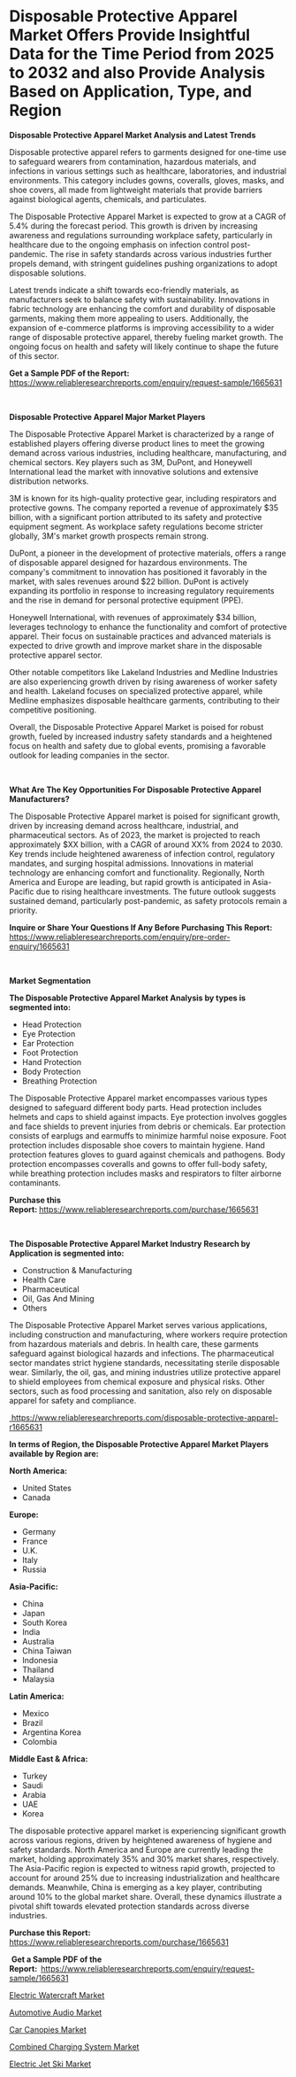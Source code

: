 <p><h1>Disposable Protective Apparel Market Offers Provide Insightful Data for the Time Period from 2025 to 2032 and also Provide Analysis Based on Application, Type, and Region</h1></p><p><strong>Disposable Protective Apparel Market Analysis and Latest Trends</strong></p>
<p><p>Disposable protective apparel refers to garments designed for one-time use to safeguard wearers from contamination, hazardous materials, and infections in various settings such as healthcare, laboratories, and industrial environments. This category includes gowns, coveralls, gloves, masks, and shoe covers, all made from lightweight materials that provide barriers against biological agents, chemicals, and particulates.</p><p>The Disposable Protective Apparel Market is expected to grow at a CAGR of 5.4% during the forecast period. This growth is driven by increasing awareness and regulations surrounding workplace safety, particularly in healthcare due to the ongoing emphasis on infection control post-pandemic. The rise in safety standards across various industries further propels demand, with stringent guidelines pushing organizations to adopt disposable solutions.</p><p>Latest trends indicate a shift towards eco-friendly materials, as manufacturers seek to balance safety with sustainability. Innovations in fabric technology are enhancing the comfort and durability of disposable garments, making them more appealing to users. Additionally, the expansion of e-commerce platforms is improving accessibility to a wider range of disposable protective apparel, thereby fueling market growth. The ongoing focus on health and safety will likely continue to shape the future of this sector.</p></p>
<p><strong>Get a Sample PDF of the Report:&nbsp;</strong> <a href="https://www.reliableresearchreports.com/enquiry/request-sample/1665631?utm_campaign=2104&utm_medium=2&utm_source=Github&utm_content=ia&utm_term=06022025&utm_id=disposable-protective-apparel">https://www.reliableresearchreports.com/enquiry/request-sample/1665631</a></p>
<p>&nbsp;</p>
<p><strong>Disposable Protective Apparel Major Market Players</strong></p>
<p><p>The Disposable Protective Apparel Market is characterized by a range of established players offering diverse product lines to meet the growing demand across various industries, including healthcare, manufacturing, and chemical sectors. Key players such as 3M, DuPont, and Honeywell International lead the market with innovative solutions and extensive distribution networks.</p><p>3M is known for its high-quality protective gear, including respirators and protective gowns. The company reported a revenue of approximately $35 billion, with a significant portion attributed to its safety and protective equipment segment. As workplace safety regulations become stricter globally, 3M's market growth prospects remain strong.</p><p>DuPont, a pioneer in the development of protective materials, offers a range of disposable apparel designed for hazardous environments. The company's commitment to innovation has positioned it favorably in the market, with sales revenues around $22 billion. DuPont is actively expanding its portfolio in response to increasing regulatory requirements and the rise in demand for personal protective equipment (PPE).</p><p>Honeywell International, with revenues of approximately $34 billion, leverages technology to enhance the functionality and comfort of protective apparel. Their focus on sustainable practices and advanced materials is expected to drive growth and improve market share in the disposable protective apparel sector.</p><p>Other notable competitors like Lakeland Industries and Medline Industries are also experiencing growth driven by rising awareness of worker safety and health. Lakeland focuses on specialized protective apparel, while Medline emphasizes disposable healthcare garments, contributing to their competitive positioning.</p><p>Overall, the Disposable Protective Apparel Market is poised for robust growth, fueled by increased industry safety standards and a heightened focus on health and safety due to global events, promising a favorable outlook for leading companies in the sector.</p></p>
<p>&nbsp;</p>
<p><strong>What Are The Key Opportunities For Disposable Protective Apparel Manufacturers?</strong></p>
<p><p>The Disposable Protective Apparel market is poised for significant growth, driven by increasing demand across healthcare, industrial, and pharmaceutical sectors. As of 2023, the market is projected to reach approximately $XX billion, with a CAGR of around XX% from 2024 to 2030. Key trends include heightened awareness of infection control, regulatory mandates, and surging hospital admissions. Innovations in material technology are enhancing comfort and functionality. Regionally, North America and Europe are leading, but rapid growth is anticipated in Asia-Pacific due to rising healthcare investments. The future outlook suggests sustained demand, particularly post-pandemic, as safety protocols remain a priority.</p></p>
<p><strong>Inquire or Share Your Questions If Any Before Purchasing This Report:</strong> <a href="https://www.reliableresearchreports.com/enquiry/pre-order-enquiry/1665631?utm_campaign=2104&utm_medium=2&utm_source=Github&utm_content=ia&utm_term=06022025&utm_id=disposable-protective-apparel">https://www.reliableresearchreports.com/enquiry/pre-order-enquiry/1665631</a></p>
<p>&nbsp;</p>
<p><strong>Market Segmentation</strong></p>
<p><strong>The Disposable Protective Apparel Market Analysis by types is segmented into:</strong></p>
<p><ul><li>Head Protection</li><li>Eye Protection</li><li>Ear Protection</li><li>Foot Protection</li><li>Hand Protection</li><li>Body Protection</li><li>Breathing Protection</li></ul></p>
<p><p>The Disposable Protective Apparel market encompasses various types designed to safeguard different body parts. Head protection includes helmets and caps to shield against impacts. Eye protection involves goggles and face shields to prevent injuries from debris or chemicals. Ear protection consists of earplugs and earmuffs to minimize harmful noise exposure. Foot protection includes disposable shoe covers to maintain hygiene. Hand protection features gloves to guard against chemicals and pathogens. Body protection encompasses coveralls and gowns to offer full-body safety, while breathing protection includes masks and respirators to filter airborne contaminants.</p></p>
<p><strong>Purchase this Report:&nbsp;</strong><a href="https://www.reliableresearchreports.com/purchase/1665631?utm_campaign=2104&utm_medium=2&utm_source=Github&utm_content=ia&utm_term=06022025&utm_id=disposable-protective-apparel">https://www.reliableresearchreports.com/purchase/1665631</a></p>
<p>&nbsp;</p>
<p><strong>The Disposable Protective Apparel Market Industry Research by Application is segmented into:</strong></p>
<p><ul><li>Construction & Manufacturing</li><li>Health Care</li><li>Pharmaceutical</li><li>Oil, Gas And Mining</li><li>Others</li></ul></p>
<p><p>The Disposable Protective Apparel Market serves various applications, including construction and manufacturing, where workers require protection from hazardous materials and debris. In health care, these garments safeguard against biological hazards and infections. The pharmaceutical sector mandates strict hygiene standards, necessitating sterile disposable wear. Similarly, the oil, gas, and mining industries utilize protective apparel to shield employees from chemical exposure and physical risks. Other sectors, such as food processing and sanitation, also rely on disposable apparel for safety and compliance.</p></p>
<p><a href="https://www.reliableresearchreports.com/disposable-protective-apparel-r1665631?utm_campaign=2104&utm_medium=2&utm_source=Github&utm_content=ia&utm_term=06022025&utm_id=disposable-protective-apparel">&nbsp;https://www.reliableresearchreports.com/disposable-protective-apparel-r1665631</a></p>
<p><strong>In terms of Region, the Disposable Protective Apparel Market Players available by Region are:</strong></p>
<p>
    <p> <strong> North America: </strong>
        <ul>
            <li>United States</li>
            <li>Canada</li>
        </ul>
        </p> 
    <p> <strong> Europe: </strong>
        <ul>
            <li>Germany</li>
            <li>France</li>
            <li>U.K.</li>
            <li>Italy</li>
            <li>Russia</li>
        </ul>
        </p> 
    <p> <strong> Asia-Pacific: </strong>
        <ul>
            <li>China</li>
            <li>Japan</li>
            <li>South Korea</li>
            <li>India</li>
            <li>Australia</li>
            <li>China Taiwan</li>
            <li>Indonesia</li>
            <li>Thailand</li>
            <li>Malaysia</li>
        </ul>
        </p> 
    <p> <strong> Latin America: </strong>
        <ul>
            <li>Mexico</li>
            <li>Brazil</li>
            <li>Argentina Korea</li>
            <li>Colombia</li>
        </ul>
        </p> 
    <p> <strong> Middle East & Africa: </strong>
        <ul>
            <li>Turkey</li>
            <li>Saudi</li>
            <li>Arabia</li>
            <li>UAE</li>
            <li>Korea</li>
        </ul>
    </p>
    </p>
<p><p>The disposable protective apparel market is experiencing significant growth across various regions, driven by heightened awareness of hygiene and safety standards. North America and Europe are currently leading the market, holding approximately 35% and 30% market shares, respectively. The Asia-Pacific region is expected to witness rapid growth, projected to account for around 25% due to increasing industrialization and healthcare demands. Meanwhile, China is emerging as a key player, contributing around 10% to the global market share. Overall, these dynamics illustrate a pivotal shift towards elevated protection standards across diverse industries.</p></p>
<p><strong>Purchase this Report: </strong><a href="https://www.reliableresearchreports.com/purchase/1665631?utm_campaign=2104&utm_medium=2&utm_source=Github&utm_content=ia&utm_term=06022025&utm_id=disposable-protective-apparel">https://www.reliableresearchreports.com/purchase/1665631</a></p>
<p>&nbsp;<strong>Get a Sample PDF of the Report:&nbsp;&nbsp;</strong><a href="https://www.reliableresearchreports.com/enquiry/request-sample/1665631?utm_campaign=2104&utm_medium=2&utm_source=Github&utm_content=ia&utm_term=06022025&utm_id=disposable-protective-apparel">https://www.reliableresearchreports.com/enquiry/request-sample/1665631</a></p>
<p><strong></strong></p>
<p><p><a href="https://www.linkedin.com/pulse/market-analysis-indicates-electric-watercraft-size-growing-zhxoc?utm_campaign=2104&utm_medium=2&utm_source=Github&utm_content=ia&utm_term=06022025&utm_id=disposable-protective-apparel">Electric Watercraft Market</a></p><p><a href="https://www.linkedin.com/pulse/insightson-automotive-audio-market-examining-markets-progress-noaje?utm_campaign=2104&utm_medium=2&utm_source=Github&utm_content=ia&utm_term=06022025&utm_id=disposable-protective-apparel">Automotive Audio Market</a></p><p><a href="https://www.linkedin.com/pulse/car-canopies-market-analysis-report-focuses-its-growth-b6dse?utm_campaign=2104&utm_medium=2&utm_source=Github&utm_content=ia&utm_term=06022025&utm_id=disposable-protective-apparel">Car Canopies Market</a></p><p><a href="https://www.linkedin.com/pulse/regulatory-landscape-its-influence-global-combined-charging-icq3e?utm_campaign=2104&utm_medium=2&utm_source=Github&utm_content=ia&utm_term=06022025&utm_id=disposable-protective-apparel">Combined Charging System Market</a></p><p><a href="https://www.linkedin.com/pulse/investment-opportunities-electric-jet-ski-sector-risk-analysis-zyxwc?utm_campaign=2104&utm_medium=2&utm_source=Github&utm_content=ia&utm_term=06022025&utm_id=disposable-protective-apparel">Electric Jet Ski Market</a></p></p>